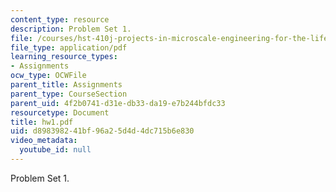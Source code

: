 ```yaml
---
content_type: resource
description: Problem Set 1.
file: /courses/hst-410j-projects-in-microscale-engineering-for-the-life-sciences-spring-2007/d898398241bf96a25d4d4dc715b6e830_hw1.pdf
file_type: application/pdf
learning_resource_types:
- Assignments
ocw_type: OCWFile
parent_title: Assignments
parent_type: CourseSection
parent_uid: 4f2b0741-d31e-db33-da19-e7b244bfdc33
resourcetype: Document
title: hw1.pdf
uid: d8983982-41bf-96a2-5d4d-4dc715b6e830
video_metadata:
  youtube_id: null
---
```

Problem Set 1.

